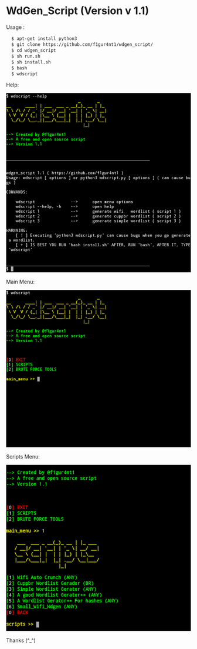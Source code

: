 WdGen_Script (Version v 1.1)
===============================


Usage :

      $ apt-get install python3 
      $ git clone https://github.com/f1gur4nt1/wdgen_script/
      $ cd wdgen_script
      $ sh run.sh
      $ sh install.sh
      $ bash
      $ wdscript

Help:

<img src="help.png" width="888">


Main Menu:

<img src="screenshot1.png" width="888">


Scripts Menu:

<img src="screenshot2.png" width="888">



Thanks (^_^)
